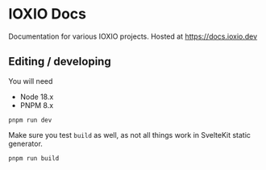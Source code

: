 # IOXIO Docs

Documentation for various IOXIO projects. Hosted at https://docs.ioxio.dev

## Editing / developing

You will need

- Node 18.x
- PNPM 8.x

```shell
pnpm run dev
```

Make sure you test `build` as well, as not all things work in SvelteKit static generator.

```shell
pnpm run build
```
